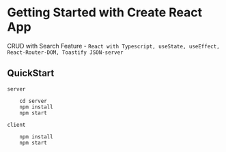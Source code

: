 # Getting Started with Create React App

CRUD with Search Feature - `React with Typescript, useState, useEffect, React-Router-DOM, Toastify JSON-server`

## QuickStart
`server`
```
    cd server
    npm install 
    npm start
```
`client`
```
    npm install 
    npm start
```


